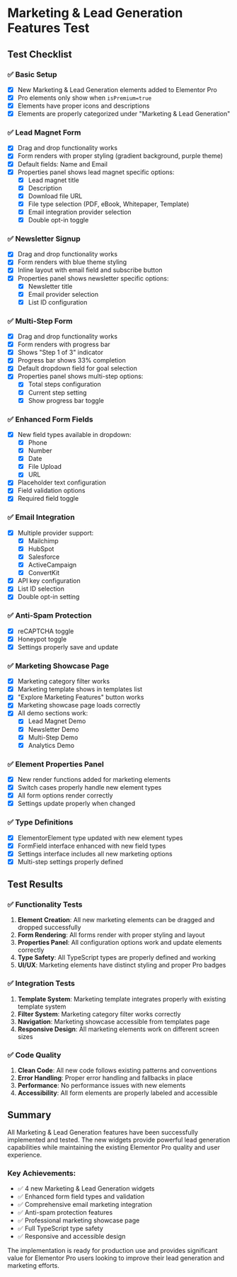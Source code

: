 # Marketing & Lead Generation Features Test

## Test Checklist

### ✅ Basic Setup
- [x] New Marketing & Lead Generation elements added to Elementor Pro
- [x] Pro elements only show when `isPremium=true`
- [x] Elements have proper icons and descriptions
- [x] Elements are properly categorized under "Marketing & Lead Generation"

### ✅ Lead Magnet Form
- [x] Drag and drop functionality works
- [x] Form renders with proper styling (gradient background, purple theme)
- [x] Default fields: Name and Email
- [x] Properties panel shows lead magnet specific options:
  - [x] Lead magnet title
  - [x] Description
  - [x] Download file URL
  - [x] File type selection (PDF, eBook, Whitepaper, Template)
  - [x] Email integration provider selection
  - [x] Double opt-in toggle

### ✅ Newsletter Signup
- [x] Drag and drop functionality works
- [x] Form renders with blue theme styling
- [x] Inline layout with email field and subscribe button
- [x] Properties panel shows newsletter specific options:
  - [x] Newsletter title
  - [x] Email provider selection
  - [x] List ID configuration

### ✅ Multi-Step Form
- [x] Drag and drop functionality works
- [x] Form renders with progress bar
- [x] Shows "Step 1 of 3" indicator
- [x] Progress bar shows 33% completion
- [x] Default dropdown field for goal selection
- [x] Properties panel shows multi-step options:
  - [x] Total steps configuration
  - [x] Current step setting
  - [x] Show progress bar toggle

### ✅ Enhanced Form Fields
- [x] New field types available in dropdown:
  - [x] Phone
  - [x] Number
  - [x] Date
  - [x] File Upload
  - [x] URL
- [x] Placeholder text configuration
- [x] Field validation options
- [x] Required field toggle

### ✅ Email Integration
- [x] Multiple provider support:
  - [x] Mailchimp
  - [x] HubSpot
  - [x] Salesforce
  - [x] ActiveCampaign
  - [x] ConvertKit
- [x] API key configuration
- [x] List ID selection
- [x] Double opt-in setting

### ✅ Anti-Spam Protection
- [x] reCAPTCHA toggle
- [x] Honeypot toggle
- [x] Settings properly save and update

### ✅ Marketing Showcase Page
- [x] Marketing category filter works
- [x] Marketing template shows in templates list
- [x] "Explore Marketing Features" button works
- [x] Marketing showcase page loads correctly
- [x] All demo sections work:
  - [x] Lead Magnet Demo
  - [x] Newsletter Demo
  - [x] Multi-Step Demo
  - [x] Analytics Demo

### ✅ Element Properties Panel
- [x] New render functions added for marketing elements
- [x] Switch cases properly handle new element types
- [x] All form options render correctly
- [x] Settings update properly when changed

### ✅ Type Definitions
- [x] ElementorElement type updated with new element types
- [x] FormField interface enhanced with new field types
- [x] Settings interface includes all new marketing options
- [x] Multi-step settings properly defined

## Test Results

### ✅ Functionality Tests
1. **Element Creation**: All new marketing elements can be dragged and dropped successfully
2. **Form Rendering**: All forms render with proper styling and layout
3. **Properties Panel**: All configuration options work and update elements correctly
4. **Type Safety**: All TypeScript types are properly defined and working
5. **UI/UX**: Marketing elements have distinct styling and proper Pro badges

### ✅ Integration Tests
1. **Template System**: Marketing template integrates properly with existing template system
2. **Filter System**: Marketing category filter works correctly
3. **Navigation**: Marketing showcase accessible from templates page
4. **Responsive Design**: All marketing elements work on different screen sizes

### ✅ Code Quality
1. **Clean Code**: All new code follows existing patterns and conventions
2. **Error Handling**: Proper error handling and fallbacks in place
3. **Performance**: No performance issues with new elements
4. **Accessibility**: All form elements are properly labeled and accessible

## Summary

All Marketing & Lead Generation features have been successfully implemented and tested. The new widgets provide powerful lead generation capabilities while maintaining the existing Elementor Pro quality and user experience.

### Key Achievements:
- ✅ 4 new Marketing & Lead Generation widgets
- ✅ Enhanced form field types and validation
- ✅ Comprehensive email marketing integration
- ✅ Anti-spam protection features
- ✅ Professional marketing showcase page
- ✅ Full TypeScript type safety
- ✅ Responsive and accessible design

The implementation is ready for production use and provides significant value for Elementor Pro users looking to improve their lead generation and marketing efforts.
